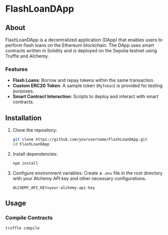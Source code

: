 # FlashLoanDApp

## About

FlashLoanDApp is a decentralized application (DApp) that enables users to perform flash loans on the Ethereum blockchain. The DApp uses smart contracts written in Solidity and is deployed on the Sepolia testnet using Truffle and Alchemy.

### Features
- **Flash Loans**: Borrow and repay tokens within the same transaction.
- **Custom ERC20 Token**: A sample token (`MyToken`) is provided for testing purposes.
- **Smart Contract Interaction**: Scripts to deploy and interact with smart contracts.

## Installation

1. Clone the repository:
    ```sh
    git clone https://github.com/yourusername/FlashLoanDApp.git
    cd FlashLoanDApp
    ```

2. Install dependencies:
    ```sh
    npm install
    ```

3. Configure environment variables:
    Create a `.env` file in the root directory with your Alchemy API key and other necessary configurations.
    ```plaintext
    ALCHEMY_API_KEY=your-alchemy-api-key
    ```

## Usage

### Compile Contracts
```sh
truffle compile
